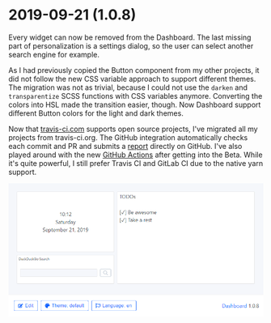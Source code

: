 # 2019-09-21 (1.0.8)

Every widget can now be removed from the Dashboard. The last missing part of personalization is a settings dialog, so the user can select another search engine for example.

As I had previously copied the Button component from my other projects, it did not follow the new CSS variable approach to support different themes. The migration was not as trivial, because I could not use the `darken` and `transparentize` SCSS functions with CSS variables anymore. Converting the colors into HSL made the transition easier, though. Now Dashboard support different Button colors for the light and dark themes.

Now that [travis-ci.com](https://travis-ci.com/) supports open source projects, I've migrated all my projects from travis-ci.org. The GitHub integration automatically checks each commit and PR and submits a [report](https://github.com/darekkay/dashboard/runs/230810744) directly on GitHub. I've also played around with the new [GitHub Actions](https://github.com/features/actions) after getting into the Beta. While it's quite powerful, I still prefer Travis CI and GitLab CI due to the native yarn support.

![](../assets/img/1.0.8.png)
